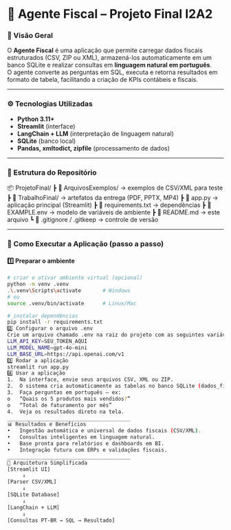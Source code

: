 # 🤖 Agente Fiscal – Projeto Final I2A2

### 🧭 Visão Geral
O **Agente Fiscal** é uma aplicação que permite carregar dados fiscais estruturados (CSV, ZIP ou XML), armazená-los automaticamente em um banco SQLite e realizar consultas em **linguagem natural em português**.  
O agente converte as perguntas em SQL, executa e retorna resultados em formato de tabela, facilitando a criação de KPIs contábeis e fiscais.

---

### ⚙️ Tecnologias Utilizadas
- **Python 3.11+**
- **Streamlit** (interface)
- **LangChain + LLM** (interpretação de linguagem natural)
- **SQLite** (banco local)
- **Pandas, xmltodict, zipfile** (processamento de dados)

---

### 🧩 Estrutura do Repositório
📦 ProjetoFinal/
┣ 📂 ArquivosExemplos/ → exemplos de CSV/XML para teste
┣ 📂 TrabalhoFinal/ → artefatos da entrega (PDF, PPTX, MP4)
┣ 📜 app.py → aplicação principal (Streamlit)
┣ 📜 requirements.txt → dependências
┣ 📜 EXAMPLE.env → modelo de variáveis de ambiente
┣ 📜 README.md → este arquivo
┗ 📜 .gitignore / .gitkeep → controle de versão

---

### 🚀 Como Executar a Aplicação (passo a passo)

#### 1️⃣ Preparar o ambiente
```bash
# criar e ativar ambiente virtual (opcional)
python -m venv .venv
.\.venv\Scripts\activate       # Windows
# ou
source .venv/bin/activate      # Linux/Mac

# instalar dependências
pip install -r requirements.txt
2️⃣ Configurar o arquivo .env
Crie um arquivo chamado .env na raiz do projeto com as seguintes variáveis (use o EXAMPLE.env como modelo):
LLM_API_KEY=SEU_TOKEN_AQUI
LLM_MODEL_NAME=gpt-4o-mini
LLM_BASE_URL=https://api.openai.com/v1
3️⃣ Rodar a aplicação
streamlit run app.py
4️⃣ Usar a aplicação
1.	Na interface, envie seus arquivos CSV, XML ou ZIP.
2.	O sistema cria automaticamente as tabelas no banco SQLite (dados_fiscais.db).
3.	Faça perguntas em português — ex:
o	“Quais os 5 produtos mais vendidos?”
o	“Total de faturamento por mês”
4.	Veja os resultados direto na tela.
________________________________________
📊 Resultados e Benefícios
•	Ingestão automática e universal de dados fiscais (CSV/XML).
•	Consultas inteligentes em linguagem natural.
•	Base pronta para relatórios e dashboards em BI.
•	Integração futura com ERPs e validações fiscais.
________________________________________
🧱 Arquitetura Simplificada
[Streamlit UI] 
     ↓
[Parser CSV/XML]
     ↓
[SQLite Database]
     ↓
[LangChain + LLM]
     ↓
[Consultas PT-BR → SQL → Resultado]
